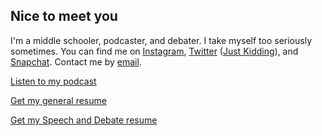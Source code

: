 ## Nice to meet you
I'm a middle schooler, podcaster, and debater. I take myself too seriously sometimes. You can find me on [Instagram](https://www.instagram.com/suryamidha/), [Twitter](https://twitter.com/realdonaldtrump) ([Just Kidding](https://twitter.com/suryamidha)), and [Snapchat](https://www.snapchat.com/add/surya.midha). Contact me by [email](mailto:suryamidha@gmail.com).

[Listen to my podcast](https://itunes.apple.com/us/podcast/made-for-people/id1116879925)

[Get my general resume](https://drive.google.com/file/d/0B8Qe8PI0xSP_Qm5lQTdUWWZTOFk/view?usp=sharing)

[Get my Speech and Debate resume](https://drive.google.com/file/d/0B8Qe8PI0xSP_TlZoLXpKWDRqQ0E/view?usp=sharing)

